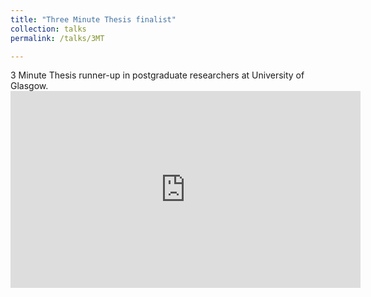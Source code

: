 ```yaml
---
title: "Three Minute Thesis finalist"
collection: talks
permalink: /talks/3MT

---
```


3 Minute Thesis runner-up in postgraduate researchers at University of Glasgow. <iframe width="560" height="315" src="https://www.youtube.com/embed/yGveWYGQOUE" frameborder="0" allow="accelerometer; autoplay; clipboard-write; encrypted-media; gyroscope; picture-in-picture" allowfullscreen></iframe>
